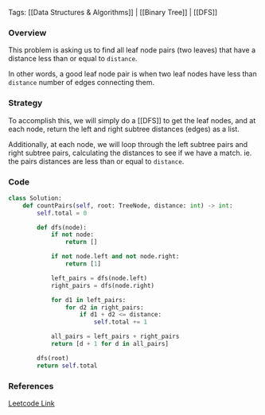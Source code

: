 
Tags: [[Data Structures & Algorithms]] | [[Binary Tree]] | [[DFS]]

### Overview
This problem is asking us to find all leaf node pairs (two leaves) that have a distance less than or equal to `distance`.

In other words, a good leaf node pair is when two leaf nodes have less than `distance` number of edges connecting them.

### Strategy
To accomplish this, we will simply do a [[DFS]] to get the leaf nodes, and at each node, return the left and right subtree distances (edges) as a list.

Additionally, at each node, we will loop through the left subtree pairs and right subtree pairs, calculating the distances to see if we have a match. ie. the pairs distances are less than or equal to `distance`.

### Code
```python
class Solution:
    def countPairs(self, root: TreeNode, distance: int) -> int:
        self.total = 0

        def dfs(node):
            if not node:
                return []

            if not node.left and not node.right:
                return [1]

            left_pairs = dfs(node.left)
            right_pairs = dfs(node.right)

            for d1 in left_pairs:
                for d2 in right_pairs:
                    if d1 + d2 <= distance:
                        self.total += 1

            all_pairs = left_pairs + right_pairs
            return [d + 1 for d in all_pairs]

        dfs(root)
        return self.total

```


### References
[Leetcode Link](https://leetcode.com/problems/number-of-good-leaf-nodes-pairs/description/?envType=daily-question&envId=2024-07-18)

